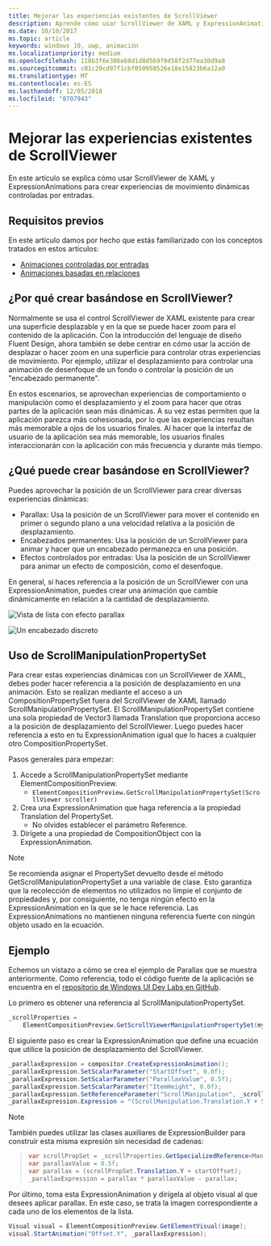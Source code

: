 ```yaml
---
title: Mejorar las experiencias existentes de ScrollViewer
description: Aprende cómo usar ScrollViewer de XAML y ExpressionAnimations para crear experiencias de movimiento dinámicas controladas por entradas.
ms.date: 10/10/2017
ms.topic: article
keywords: windows 10, uwp, animación
ms.localizationpriority: medium
ms.openlocfilehash: 118b3f6e306e60d1d8d569f0d58f2d77ea30d9a8
ms.sourcegitcommit: c01c29cd97f1cbf050950526e18e15823b6a12a0
ms.translationtype: MT
ms.contentlocale: es-ES
ms.lasthandoff: 12/05/2018
ms.locfileid: "8707943"
---
```

# <a name="enhance-existing-scrollviewer-experiences"></a>Mejorar las experiencias existentes de ScrollViewer

En este artículo se explica cómo usar ScrollViewer de XAML y ExpressionAnimations para crear experiencias de movimiento dinámicas controladas por entradas.

## <a name="prerequisites"></a>Requisitos previos

En este artículo damos por hecho que estás familiarizado con los conceptos tratados en estos artículos:

- [Animaciones controladas por entradas](input-driven-animations.md)
- [Animaciones basadas en relaciones](relation-animations.md)

## <a name="why-build-on-top-of-scrollviewer"></a>¿Por qué crear basándose en ScrollViewer?

Normalmente se usa el control ScrollViewer de XAML existente para crear una superficie desplazable y en la que se puede hacer zoom para el contenido de la aplicación. Con la introducción del lenguaje de diseño Fluent Design, ahora también se debe centrar en cómo usar la acción de desplazar o hacer zoom en una superficie para controlar otras experiencias de movimiento. Por ejemplo, utilizar el desplazamiento para controlar una animación de desenfoque de un fondo o controlar la posición de un "encabezado permanente".

En estos escenarios, se aprovechan experiencias de comportamiento o manipulación como el desplazamiento y el zoom para hacer que otras partes de la aplicación sean más dinámicas. A su vez estas permiten que la aplicación parezca más cohesionada, por lo que las experiencias resultan más memorable a ojos de los usuarios finales. Al hacer que la interfaz de usuario de la aplicación sea más memorable, los usuarios finales interaccionarán con la aplicación con más frecuencia y durante más tiempo.

## <a name="what-can-you-build-on-top-of-scrollviewer"></a>¿Qué puede crear basándose en ScrollViewer?

Puedes aprovechar la posición de un ScrollViewer para crear diversas experiencias dinámicas:

- Parallax: Usa la posición de un ScrollViewer para mover el contenido en primer o segundo plano a una velocidad relativa a la posición de desplazamiento.
- Encabezados permanentes: Usa la posición de un ScrollViewer para animar y hacer que un encabezado permanezca en una posición.
- Efectos controlados por entradas: Usa la posición de un ScrollViewer para animar un efecto de composición, como el desenfoque.

En general, si haces referencia a la posición de un ScrollViewer con una ExpressionAnimation, puedes crear una animación que cambie dinámicamente en relación a la cantidad de desplazamiento.

![Vista de lista con efecto parallax](images/animation/parallax.gif)

![Un encabezado discreto](images/animation/shy-header.gif)

## <a name="using-scrollmanipulationpropertyset"></a>Uso de ScrollManipulationPropertySet

Para crear estas experiencias dinámicas con un ScrollViewer de XAML, debes poder hacer referencia a la posición de desplazamiento en una animación. Esto se realizan mediante el acceso a un CompositionPropertySet fuera del ScrollViewer de XAML llamado ScrollManipulationPropertySet.
El ScrollManipulationPropertySet contiene una sola propiedad de Vector3 llamada Translation que proporciona acceso a la posición de desplazamiento del ScrollViewer. Luego puedes hacer referencia a esto en tu ExpressionAnimation igual que lo haces a cualquier otro CompositionPropertySet.

Pasos generales para empezar:

1. Accede a ScrollManipulationPropertySet mediante ElementCompositionPreview.
    - `ElementCompositionPreview.GetScrollManipulationPropertySet(ScrollViewer scroller)`
1. Crea una ExpressionAnimation que haga referencia a la propiedad Translation del PropertySet.
    - No olvides establecer el parámetro Reference.
1. Dirígete a una propiedad de CompositionObject con la ExpressionAnimation.

> [!NOTE]
> Se recomienda asignar el PropertySet devuelto desde el método GetScrollManipulationPropertySet a una variable de clase. Esto garantiza que la recolección de elementos no utilizados no limpie el conjunto de propiedades y, por consiguiente, no tenga ningún efecto en la ExpressionAnimation en la que se le hace referencia. Las ExpressionAnimations no mantienen ninguna referencia fuerte con ningún objeto usado en la ecuación.

## <a name="example"></a>Ejemplo

Echemos un vistazo a cómo se crea el ejemplo de Parallax que se muestra anteriormente. Como referencia, todo el código fuente de la aplicación se encuentra en el [repositorio de Windows UI Dev Labs en GitHub](https://github.com/Microsoft/WindowsUIDevLabs).

Lo primero es obtener una referencia al ScrollManipulationPropertySet.

```csharp
_scrollProperties =
    ElementCompositionPreview.GetScrollViewerManipulationPropertySet(myScrollViewer);
```

El siguiente paso es crear la ExpressionAnimation que define una ecuación que utilice la posición de desplazamiento del ScrollViewer.

```csharp
_parallaxExpression = compositor.CreateExpressionAnimation();
_parallaxExpression.SetScalarParameter("StartOffset", 0.0f);
_parallaxExpression.SetScalarParameter("ParallaxValue", 0.5f);
_parallaxExpression.SetScalarParameter("ItemHeight", 0.0f);
_parallaxExpression.SetReferenceParameter("ScrollManipulation", _scrollProperties);
_parallaxExpression.Expression = "(ScrollManipulation.Translation.Y + StartOffset - (0.5 * ItemHeight)) * ParallaxValue - (ScrollManipulation.Translation.Y + StartOffset - (0.5 * ItemHeight))";
```

> [!NOTE]
> También puedes utilizar las clases auxiliares de ExpressionBuilder para construir esta misma expresión sin necesidad de cadenas:

> ```csharp
> var scrollPropSet = _scrollProperties.GetSpecializedReference<ManipulationPropertySetReferenceNode>();
> var parallaxValue = 0.5f;
> var parallax = (scrollPropSet.Translation.Y + startOffset);
> _parallaxExpression = parallax * parallaxValue - parallax;
> ```

Por último, toma esta ExpressionAnimation y dirígela al objeto visual al que desees aplicar parallax. En este caso, se trata la imagen correspondiente a cada uno de los elementos de la lista.

```csharp
Visual visual = ElementCompositionPreview.GetElementVisual(image);
visual.StartAnimation("Offset.Y", _parallaxExpression);
```